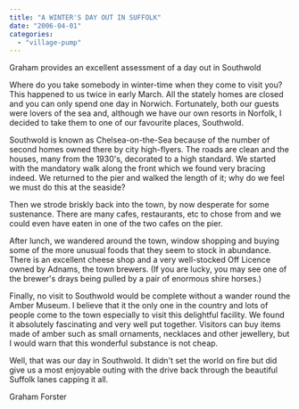 ```yaml
---
title: "A WINTER'S DAY OUT IN SUFFOLK"
date: "2006-04-01"
categories: 
  - "village-pump"
---
```


Graham provides an excellent assessment of a day out in Southwold

Where do you take somebody in winter-time when they come to visit you? This happened to us twice in early March. All the stately homes are closed and you can only spend one day in Norwich. Fortunately, both our guests were lovers of the sea and, although we have our own resorts in Norfolk, I decided to take them to one of our favourite places, Southwold.

Southwold is known as Chelsea-on-the-Sea because of the number of second homes owned there by city high-flyers. The roads are clean and the houses, many from the 1930's, decorated to a high standard. We started with the mandatory walk along the front which we found very bracing indeed. We returned to the pier and walked the length of it; why do we feel we must do this at the seaside?

Then we strode briskly back into the town, by now desperate for some sustenance. There are many cafes, restaurants, etc to chose from and we could even have eaten in one of the two cafes on the pier.

After lunch, we wandered around the town, window shopping and buying some of the more unusual foods that they seem to stock in abundance. There is an excellent cheese shop and a very well-stocked Off Licence owned by Adnams, the town brewers. (If you are lucky, you may see one of the brewer's drays being pulled by a pair of enormous shire horses.)

Finally, no visit to Southwold would be complete without a wander round the Amber Museum. I believe that it the only one in the country and lots of people come to the town especially to visit this delightful facility. We found it absolutely fascinating and very well put together. Visitors can buy items made of amber such as small ornaments, necklaces and other jewellery, but I would warn that this wonderful substance is not cheap.

Well, that was our day in Southwold. It didn't set the world on fire but did give us a most enjoyable outing with the drive back through the beautiful Suffolk lanes capping it all.

Graham Forster
